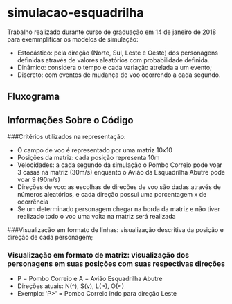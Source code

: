 ﻿# simulacao-esquadrilha
Trabalho realizado durante curso de graduação em 14 de janeiro de 2018 para exemmplificar os modelos de simulação:
* Estocástico: pela direção (Norte, Sul, Leste e Oeste) dos personagens definidas através de valores aleatórios com probabilidade definida.
* Dinâmico: considera o tempo e cada variação atrelada a um evento;
* Discreto: com eventos de mudança de voo ocorrendo a cada segundo.

## Fluxograma

## Informações Sobre o Código
###Critérios utilizados na representação:
* O campo de voo é representado por uma matriz 10x10
* Posições da matriz: cada posição representa 10m
* Velocidades: a cada segundo da simulação o Pombo Correio pode voar 3 casas na matriz (30m/s) enquanto o Avião da Esquadrilha Abutre pode voar 9 (90m/s)
* Direções de voo: as escolhas de direções de voo são dadas através de números aleatórios, e cada direção possui uma porcentagem x de ocorrência
* Se um determinado personagem chegar na borda da matriz e não tiver realizado todo o voo uma volta na matriz será realizada

###Visualização em formato de linhas: visualização descritiva da posição e direção de cada personagem;

### Visualização em formato de matriz: visualização dos personagens em suas posições com suas respectivas direções 
* P = Pombo Correio e A = Avião Esquadrilha Abutre
* Direções atuais: N(^), S(v), L(>), O(<)
* Exemplo: 'P>' = Pombo Correio indo para direção Leste
